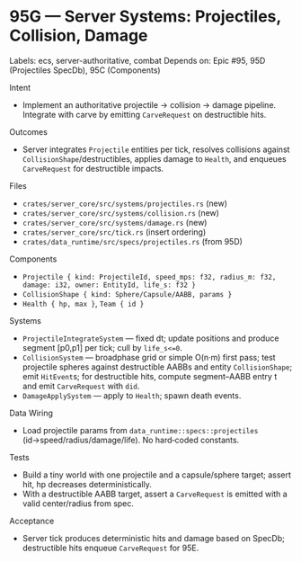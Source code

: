 # 95G — Server Systems: Projectiles, Collision, Damage

Labels: ecs, server-authoritative, combat
Depends on: Epic #95, 95D (Projectiles SpecDb), 95C (Components)

Intent
- Implement an authoritative projectile → collision → damage pipeline. Integrate with carve by emitting `CarveRequest` on destructible hits.

Outcomes
- Server integrates `Projectile` entities per tick, resolves collisions against `CollisionShape`/destructibles, applies damage to `Health`, and enqueues `CarveRequest` for destructible impacts.

Files
- `crates/server_core/src/systems/projectiles.rs` (new)
- `crates/server_core/src/systems/collision.rs` (new)
- `crates/server_core/src/systems/damage.rs` (new)
- `crates/server_core/src/tick.rs` (insert ordering)
- `crates/data_runtime/src/specs/projectiles.rs` (from 95D)

Components
- `Projectile { kind: ProjectileId, speed_mps: f32, radius_m: f32, damage: i32, owner: EntityId, life_s: f32 }`
- `CollisionShape { kind: Sphere/Capsule/AABB, params }`
- `Health { hp, max }`, `Team { id }`

Systems
- `ProjectileIntegrateSystem` — fixed dt; update positions and produce segment [p0,p1] per tick; cull by `life_s<=0`.
- `CollisionSystem` — broadphase grid or simple O(n·m) first pass; test projectile spheres against destructible AABBs and entity `CollisionShape`; emit `HitEvent`s; for destructible hits, compute segment–AABB entry t and emit `CarveRequest` with `did`.
- `DamageApplySystem` — apply to `Health`; spawn death events.

Data Wiring
- Load projectile params from `data_runtime::specs::projectiles` (id→speed/radius/damage/life). No hard‑coded constants.

Tests
- Build a tiny world with one projectile and a capsule/sphere target; assert hit, hp decreases deterministically.
- With a destructible AABB target, assert a `CarveRequest` is emitted with a valid center/radius from spec.

Acceptance
- Server tick produces deterministic hits and damage based on SpecDb; destructible hits enqueue `CarveRequest` for 95E.
